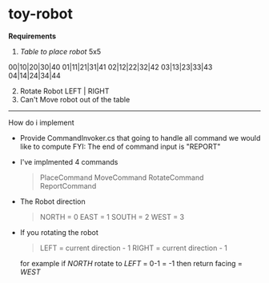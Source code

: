 # toy-robot

**Requirements**

1. *Table to place robot* 5x5

00|10|20|30|40
01|11|21|31|41
02|12|22|32|42
03|13|23|33|43
04|14|24|34|44

2. Rotate Robot LEFT | RIGHT
3. Can't Move robot out of the table
-------------------

How do i implement
- Provide CommandInvoker.cs that going to handle all command we would like to compute
 FYI: The end of command input is "REPORT"
- I've implmented 4 commands
  > PlaceCommand
  > MoveCommand
  > RotateCommand
  > ReportCommand
- The Robot direction
  > NORTH = 0
  > EAST = 1
  > SOUTH = 2
  > WEST = 3
- If you rotating the robot 
  > LEFT = current direction - 1 
  > RIGHT = current direction - 1 
  
  for example 
	if *NORTH* rotate to *LEFT* = 0-1 = -1
		then return facing = *WEST*
	    
  
  
  

  



